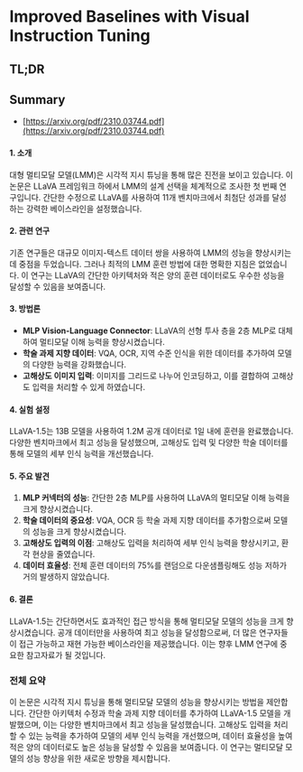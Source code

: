 # Improved Baselines with Visual Instruction Tuning
## TL;DR
## Summary
- [https://arxiv.org/pdf/2310.03744.pdf](https://arxiv.org/pdf/2310.03744.pdf)

#### 1. 소개
대형 멀티모달 모델(LMM)은 시각적 지시 튜닝을 통해 많은 진전을 보이고 있습니다. 이 논문은 LLaVA 프레임워크 하에서 LMM의 설계 선택을 체계적으로 조사한 첫 번째 연구입니다. 간단한 수정으로 LLaVA를 사용하여 11개 벤치마크에서 최첨단 성과를 달성하는 강력한 베이스라인을 설정했습니다.

#### 2. 관련 연구
기존 연구들은 대규모 이미지-텍스트 데이터 쌍을 사용하여 LMM의 성능을 향상시키는 데 중점을 두었습니다. 그러나 최적의 LMM 훈련 방법에 대한 명확한 지침은 없었습니다. 이 연구는 LLaVA의 간단한 아키텍처와 적은 양의 훈련 데이터로도 우수한 성능을 달성할 수 있음을 보여줍니다.

#### 3. 방법론
- **MLP Vision-Language Connector**: LLaVA의 선형 투사 층을 2층 MLP로 대체하여 멀티모달 이해 능력을 향상시켰습니다.
- **학술 과제 지향 데이터**: VQA, OCR, 지역 수준 인식을 위한 데이터를 추가하여 모델의 다양한 능력을 강화했습니다.
- **고해상도 이미지 입력**: 이미지를 그리드로 나누어 인코딩하고, 이를 결합하여 고해상도 입력을 처리할 수 있게 하였습니다.

#### 4. 실험 설정
LLaVA-1.5는 13B 모델을 사용하여 1.2M 공개 데이터로 1일 내에 훈련을 완료했습니다. 다양한 벤치마크에서 최고 성능을 달성했으며, 고해상도 입력 및 다양한 학술 데이터를 통해 모델의 세부 인식 능력을 개선했습니다.

#### 5. 주요 발견
1. **MLP 커넥터의 성능**: 간단한 2층 MLP를 사용하여 LLaVA의 멀티모달 이해 능력을 크게 향상시켰습니다.
2. **학술 데이터의 중요성**: VQA, OCR 등 학술 과제 지향 데이터를 추가함으로써 모델의 성능을 크게 향상시켰습니다.
3. **고해상도 입력의 이점**: 고해상도 입력을 처리하여 세부 인식 능력을 향상시키고, 환각 현상을 줄였습니다.
4. **데이터 효율성**: 전체 훈련 데이터의 75%를 랜덤으로 다운샘플링해도 성능 저하가 거의 발생하지 않았습니다.

#### 6. 결론
LLaVA-1.5는 간단하면서도 효과적인 접근 방식을 통해 멀티모달 모델의 성능을 크게 향상시켰습니다. 공개 데이터만을 사용하여 최고 성능을 달성함으로써, 더 많은 연구자들이 접근 가능하고 재현 가능한 베이스라인을 제공했습니다. 이는 향후 LMM 연구에 중요한 참고자료가 될 것입니다.

### 전체 요약
이 논문은 시각적 지시 튜닝을 통해 멀티모달 모델의 성능을 향상시키는 방법을 제안합니다. 간단한 아키텍처 수정과 학술 과제 지향 데이터를 추가하여 LLaVA-1.5 모델을 개발했으며, 이는 다양한 벤치마크에서 최고 성능을 달성했습니다. 고해상도 입력을 처리할 수 있는 능력을 추가하여 모델의 세부 인식 능력을 개선했으며, 데이터 효율성을 높여 적은 양의 데이터로도 높은 성능을 달성할 수 있음을 보여줍니다. 이 연구는 멀티모달 모델의 성능 향상을 위한 새로운 방향을 제시합니다.